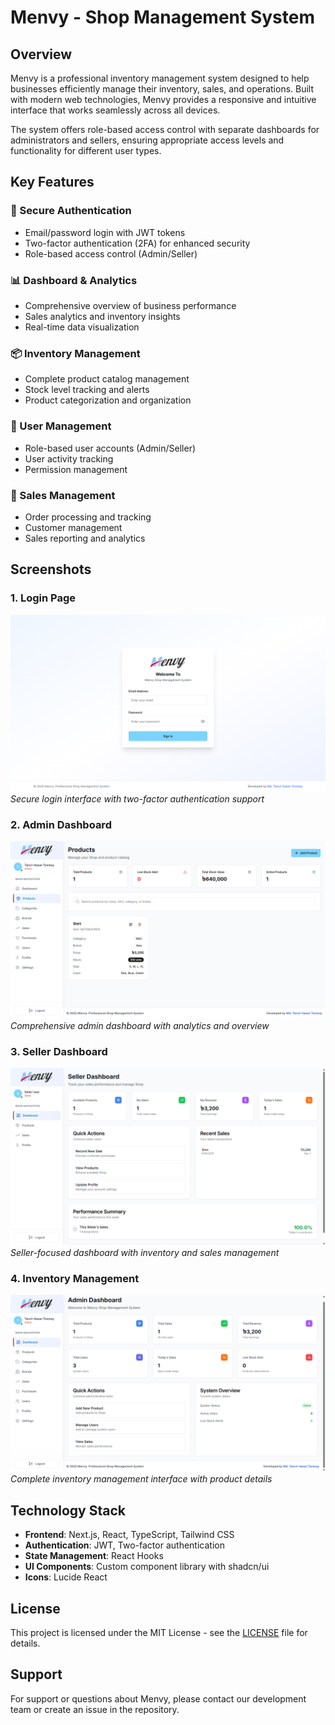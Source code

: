 # Menvy - Shop Management System

## Overview

Menvy is a professional inventory management system designed to help businesses efficiently manage their inventory, sales, and operations. Built with modern web technologies, Menvy provides a responsive and intuitive interface that works seamlessly across all devices.

The system offers role-based access control with separate dashboards for administrators and sellers, ensuring appropriate access levels and functionality for different user types.

## Key Features

### 🔐 Secure Authentication
- Email/password login with JWT tokens
- Two-factor authentication (2FA) for enhanced security
- Role-based access control (Admin/Seller)

### 📊 Dashboard & Analytics
- Comprehensive overview of business performance
- Sales analytics and inventory insights
- Real-time data visualization

### 📦 Inventory Management
- Complete product catalog management
- Stock level tracking and alerts
- Product categorization and organization

### 👥 User Management
- Role-based user accounts (Admin/Seller)
- User activity tracking
- Permission management

### 🛒 Sales Management
- Order processing and tracking
- Customer management
- Sales reporting and analytics

## Screenshots

### 1. Login Page
![Login Page](/public/screenshots/s1.png)
*Secure login interface with two-factor authentication support*

### 2. Admin Dashboard
![Admin Dashboard](/public/screenshots/s2.png)
*Comprehensive admin dashboard with analytics and overview*

### 3. Seller Dashboard
![Seller Dashboard](/public/screenshots/s3.png)
*Seller-focused dashboard with inventory and sales management*

### 4. Inventory Management
![Inventory Management](/public/screenshots/s4.png)
*Complete inventory management interface with product details*

## Technology Stack

- **Frontend**: Next.js, React, TypeScript, Tailwind CSS
- **Authentication**: JWT, Two-factor authentication
- **State Management**: React Hooks
- **UI Components**: Custom component library with shadcn/ui
- **Icons**: Lucide React


## License

This project is licensed under the MIT License - see the [LICENSE](https://opensource.org/licenses/MIT) file for details.

## Support

For support or questions about Menvy, please contact our development team or create an issue in the repository.
